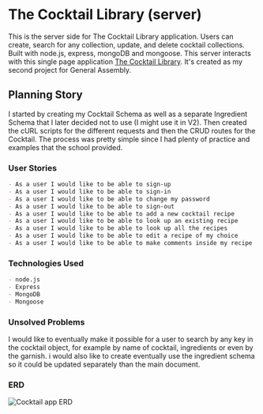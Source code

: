 # The Cocktail Library (server)

This is the server side for The Cocktail Library application. Users can create, search for any
collection, update, and delete cocktail collections. Built with node.js, express, mongoDB and mongoose.
This server interacts with this single page application [The Cocktail Library]( https://tslilpress.github.io/cocktail-library-client/). It's created as my second project for General Assembly.

## Planning Story
I started by creating my Cocktail Schema as well as a separate Ingredient Schema that I later
decided not to use (I might use it in V2). Then created the cURL scripts for the different requests
and then the CRUD routes for the Cocktail.
The process was pretty simple since I had plenty of practice and examples that the school provided.

### User Stories
```md
- As a user I would like to be able to sign-up
- As a user I would like to be able to sign-in
- As a user I would like to be able to change my password
- As a user I would like to be able to sign-out
- As a user I would like to be able to add a new cocktail recipe
- As a user I would like to be able to look up an existing recipe
- As a user I would like to be able to look up all the recipes
- As a user I would like to be able to edit a recipe of my choice
- As a user I would like to be able to make comments inside my recipe
```

### Technologies Used
```md
- node.js
- Express
- MongoDB
- Mongoose
```

### Unsolved Problems
I would like to eventually make it possible for a user to search by any key in the cocktail
object, for example by name of cocktail, ingredients or even by the garnish.
i would also like to create eventually use the ingredient schema so it could be updated separately
than the main document.

### ERD 
![Cocktail app ERD](https://user-images.githubusercontent.com/68870466/94321729-74372080-ff5e-11ea-8dc9-eda549a33524.jpg)
